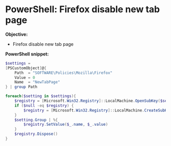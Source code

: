 # PowerShell: Firefox disable new tab page

<b>Objective:</b>

* Firefox disable new tab page

<b>PowerShell snippet:</b>

```powershell
$settings = 
[PSCustomObject]@{
    Path  = "SOFTWARE\Policies\Mozilla\Firefox"
    Value = 0
    Name  = "NewTabPage"
} | group Path

foreach($setting in $settings){
    $registry = [Microsoft.Win32.Registry]::LocalMachine.OpenSubKey($setting.Name, $true)
    if ($null -eq $registry) {
        $registry = [Microsoft.Win32.Registry]::LocalMachine.CreateSubKey($setting.Name, $true)
    }
    $setting.Group | %{
        $registry.SetValue($_.name, $_.value)
    }
    $registry.Dispose()
}
```

